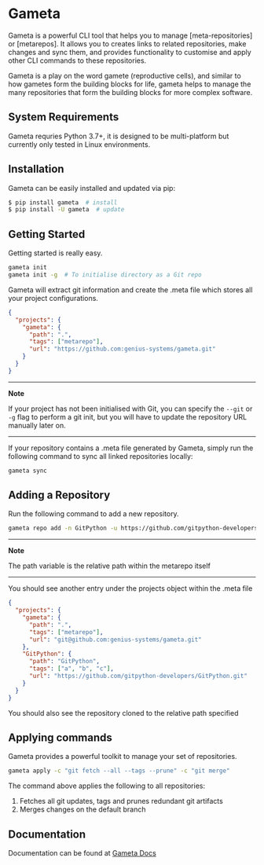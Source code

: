 # Gameta

Gameta is a powerful CLI tool that helps you to manage [meta-repositories] 
or [metarepos]. It allows you to creates links to related repositories, 
make changes and sync them, and provides functionality to customise and 
apply other CLI commands to these repositories.

Gameta is a play on the word gamete (reproductive cells), and similar 
to how gametes form the building blocks for life, gameta helps to 
manage the many repositories that form the building blocks for more
complex software.

## System Requirements

Gameta requries Python 3.7+, it is designed to be multi-platform but currently
only tested in Linux environments.

## Installation

Gameta can be easily installed and updated via pip:

```bash
$ pip install gameta  # install
$ pip install -U gameta  # update
```

## Getting Started

Getting started is really easy.

```bash
gameta init
gameta init -g  # To initialise directory as a Git repo 
```

Gameta will extract git information and create the .meta file which stores 
all your project configurations.

```json
{
  "projects": {
    "gameta": {
      "path": ".",
      "tags": ["metarepo"],
      "url": "https://github.com:genius-systems/gameta.git"
    }
  }
}
```

___
**Note**

If your project has not been initialised with Git, you can specify the
`--git` or `-g` flag to perform a git init, but you will have to update the
repository URL manually later on. 
___

If your repository contains a .meta file generated by Gameta, simply run the
following command to sync all linked repositories locally:

```bash
gameta sync
```

## Adding a Repository

Run the following command to add a new repository.

```bash
gameta repo add -n GitPython -u https://github.com/gitpython-developers/GitPython.git -p GitPython
```

___
**Note**

The path variable is the relative path within the metarepo itself
___

You should see another entry under the projects object within the .meta file

```json
{
  "projects": {
    "gameta": {
      "path": ".",
      "tags": ["metarepo"],
      "url": "git@github.com:genius-systems/gameta.git"
    },
    "GitPython": {
      "path": "GitPython",
      "tags": ["a", "b", "c"],
      "url": "https://github.com/gitpython-developers/GitPython.git"
    }
  }
}
```

You should also see the repository cloned to the relative path specified

## Applying commands

Gameta provides a powerful toolkit to manage your set of repositories.

```bash
gameta apply -c "git fetch --all --tags --prune" -c "git merge"
```

The command above applies the following to all repositories:

1. Fetches all git updates, tags and prunes redundant git artifacts
2. Merges changes on the default branch

## Documentation 

Documentation can be found at [Gameta Docs]

[Gameta Docs]: https://genius-systems.github.io/gameta